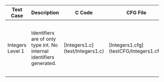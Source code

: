 Test Case | Description | C Code | CFG File | Parsing Output | Result 
----------|-------------|--------|----------|----------------|--------
Integers Level 1 | Identifiers are of only type int. No internal identifiers generated.| [Integers1.c] (test/Integers1.c) | [Integers1.cfg] (testCFG/Integers1.cfg)| Everything is proper except loop values don't change in symbol table.
